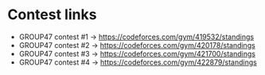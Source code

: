 # Contest links
- GROUP47 contest #1 -> https://codeforces.com/gym/419532/standings
- GROUP47 contest #2 -> https://codeforces.com/gym/420178/standings
- GROUP47 contest #3 -> https://codeforces.com/gym/421700/standings
- GROUP47 contest #4 -> https://codeforces.com/gym/422879/standings
